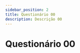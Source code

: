 ```yaml
---
sidebar_position: 2
title: Questionário 00
description: Descrição 00
---
```


# Questionário 00
